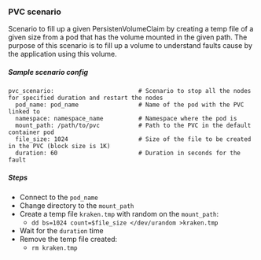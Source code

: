 ### PVC scenario
Scenario to fill up a given PersistenVolumeClaim by creating a temp file of a given size from a pod that has the volume mounted in the given path. The purpose of this scenario is to fill up a volume to understand faults cause by the application using this volume. 

##### Sample scenario config
```
pvc_scenario:                        # Scenario to stop all the nodes for specified duration and restart the nodes
  pod_name: pod_name                 # Name of the pod with the PVC linked to
  namespace: namespace_name          # Namespace where the pod is
  mount_path: /path/to/pvc           # Path to the PVC in the default container pod
  file_size: 1024                    # Size of the file to be created in the PVC (block size is 1K)
  duration: 60                       # Duration in seconds for the fault
```

##### Steps
 - Connect to the `pod_name`
 - Change directory to the `mount_path`
 - Create a temp file `kraken.tmp` with random on the `mount_path`:
    - `dd bs=1024 count=$file_size </dev/urandom >kraken.tmp`
 - Wait for the `duration` time
 - Remove the temp file created:
    - `rm kraken.tmp`
